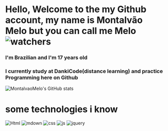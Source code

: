 # Hello, Welcome to the my Github account, my name is Montalvão Melo but you can call me Melo ![watchers](https://img.shields.io/github/watchers/{username}/{repo-name}.svg)
<!--apresentation-->
### I'm Brazilian and I'm 17 years old<br>
### I currently study at DankiCode(distance learning) and practice Programming here on Github

<!--stats-->
![MontalvaoMelo's GitHub stats](https://github-readme-stats.vercel.app/api?username=MontalvaoMelo&theme=vision-friendly-dark&show_icons=true)
<!--languages-->
# some technologies i know
![Html](https://img.shields.io/badge/HTML5-E34F26?style=for-the-badge&logo=html5&logoColor=white)
![mdown](https://img.shields.io/badge/Markdown-000000?style=for-the-badge&logo=markdown&logoColor=white)
![css](https://img.shields.io/badge/CSS3-1572B6?style=for-the-badge&logo=css3&logoColor=white)
![js](https://img.shields.io/badge/JavaScript-F7DF1E?style=for-the-badge&logo=javascript&logoColor=black)
![jquery](https://img.shields.io/badge/jQuery-0769AD?style=for-the-badge&logo=jquery&logoColor=white)
